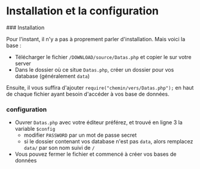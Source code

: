 # Installation et la configuration  

### Installation  

Pour l'instant, il n'y a pas à proprement parler d'installation. Mais voici la base :  

- Télécharger le fichier `/DOWNLOAD/source/Datas.php` et copier le sur votre server  
- Dans le dossier où ce situe `Datas.php`, créer un dossier pour vos database (généralement `data`)  

Ensuite, il vous suffira d'ajouter `require("chemin/vers/Datas.php");` en haut de chaque fichier ayant besoin d'accéder à vos base de données.  

### configuration  

- Ouvrer `Datas.php` avec votre éditeur préférez, et trouvé en ligne 3 la variable `$config`  
  - modifier `PASSWORD` par un mot de passe secret  
  - si le dossier contenant vos database n'est pas `data`, alors remplacez `data/` par son nom suivi de `/`  
- Vous pouvez fermer le fichier et commencé à créer vos bases de données  
